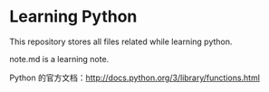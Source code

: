 # Learning Python

This repository stores all files related while learning python.

note.md is a learning note.

Python 的官方文档：http://docs.python.org/3/library/functions.html 
